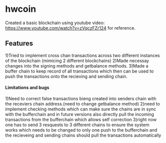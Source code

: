 # hwcoin


Created a basic blockchain using youtube video: https://www.youtube.com/watch?v=zVqczFZr124 for reference.

<h2>Features</h2>
<p>
1)Tried to implement cross chan transactions across two different instances of the blockchain (mimicing 2 different blockchains)
2)Made necessay changes into the signing methods and getbalance methods.
3)Made a buffer chain to keep record of all transactions which then can be used to push the transactions onto the recieving and sending chain. </p>
<h4>Limitations and bugs</h4>
<p>1)Need to correct false transactions bieng created into senders chain with the receviers chain address.(need to change getbalance method)
2)need to implement checking methods which can make sure the chains are in sync with the bufferchain and in future versions also directly pull the incoming transactions from the bufferchain which allows self correction
3)right now one has to send 3 resquests to 3 different chains to ensure the system works which needs to be changed to only one push to the bufferchain and the recieveing and sending chains should pull the transactions automatically</p>
